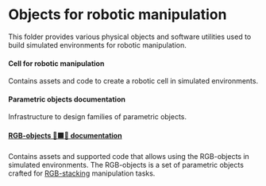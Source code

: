 # Objects for robotic manipulation

This folder provides various physical objects and software utilities used to
build simulated environments for robotic manipulation.

#### Cell for robotic manipulation
Contains assets and code to create a robotic cell in simulated environments.

#### Parametric objects documentation
Infrastructure to design families of parametric objects.

#### [RGB-objects &#128721;&#129001;&#128311; documentation](props/rgb_objects/README.md)
Contains assets and supported code that allows using the RGB-objects in
simulated environments. The RGB-objects is a set of parametric objects crafted
for [RGB-stacking][rgb_stacking] manipulation tasks.


<!-- Hyperlinks  -->

[rgb_stacking]: https://github.com/deepmind/rgb_stacking/tree/main/README.md
